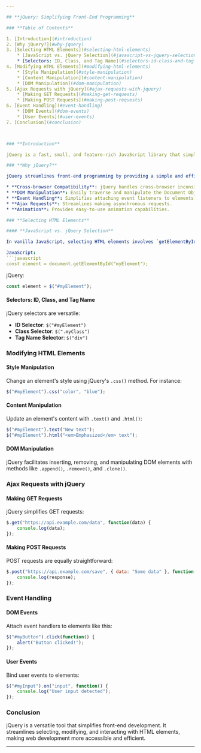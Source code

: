 ```yaml
---

## **jQuery: Simplifying Front-End Programming**

### **Table of Contents**

1. [Introduction](#introduction)
2. [Why jQuery?](#why-jquery)
3. [Selecting HTML Elements](#selecting-html-elements)
    * [JavaScript vs. jQuery Selection](#javascript-vs-jquery-selection)
    * [Selectors: ID, Class, and Tag Name](#selectors-id-class-and-tag-name)
4. [Modifying HTML Elements](#modifying-html-elements)
    * [Style Manipulation](#style-manipulation)
    * [Content Manipulation](#content-manipulation)
    * [DOM Manipulation](#dom-manipulation)
5. [Ajax Requests with jQuery](#ajax-requests-with-jquery)
    * [Making GET Requests](#making-get-requests)
    * [Making POST Requests](#making-post-requests)
6. [Event Handling](#event-handling)
    * [DOM Events](#dom-events)
    * [User Events](#user-events)
7. [Conclusion](#conclusion)



### **Introduction**

jQuery is a fast, small, and feature-rich JavaScript library that simplifies front-end web development. It simplifies HTML document traversal and manipulation, event handling, and more. This README will delve into the intricacies of jQuery, explaining its use cases, and how it makes front-end programming more accessible.

### **Why jQuery?**

jQuery streamlines front-end programming by providing a simple and efficient way to interact with HTML, CSS, and JavaScript. It's renowned for:

* **Cross-browser Compatibility**: jQuery handles cross-browser inconsistencies, making your code work seamlessly on various browsers.
* **DOM Manipulation**: Easily traverse and manipulate the Document Object Model (DOM).
* **Event Handling**: Simplifies attaching event listeners to elements.
* **Ajax Requests**: Streamlines making asynchronous requests.
* **Animation**: Provides easy-to-use animation capabilities.

### **Selecting HTML Elements**

#### **JavaScript vs. jQuery Selection**

In vanilla JavaScript, selecting HTML elements involves `getElementById`, `getElementsByClassName`, `getElementsByTagName`, and `querySelector` functions. jQuery simplifies this with selectors like `$()`. For example:

JavaScript:
```javascript
const element = document.getElementById("myElement");
```

jQuery:
```javascript
const element = $("#myElement");
```

#### **Selectors: ID, Class, and Tag Name**

jQuery selectors are versatile:

* **ID Selector**: `$("#myElement")`
* **Class Selector**: `$(".myClass")`
* **Tag Name Selector**: `$("div")`

### **Modifying HTML Elements**

#### **Style Manipulation**

Change an element's style using jQuery's `.css()` method. For instance:

```javascript
$("#myElement").css("color", "blue");
```

#### **Content Manipulation**

Update an element's content with `.text()` and `.html()`:

```javascript
$("#myElement").text("New text");
$("#myElement").html("<em>Emphasized</em> text");
```

#### **DOM Manipulation**

jQuery facilitates inserting, removing, and manipulating DOM elements with methods like `.append()`, `.remove()`, and `.clone()`.

### **Ajax Requests with jQuery**

#### **Making GET Requests**

jQuery simplifies GET requests:

```javascript
$.get("https://api.example.com/data", function(data) {
    console.log(data);
});
```

#### **Making POST Requests**

POST requests are equally straightforward:

```javascript
$.post("https://api.example.com/save", { data: "Some data" }, function(response) {
    console.log(response);
});
```

### **Event Handling**

#### **DOM Events**

Attach event handlers to elements like this:

```javascript
$("#myButton").click(function() {
    alert("Button clicked!");
});
```

#### **User Events**

Bind user events to elements:

```javascript
$("#myInput").on("input", function() {
    console.log("User input detected");
});
```


### **Conclusion**

jQuery is a versatile tool that simplifies front-end development. It streamlines selecting, modifying, and interacting with HTML elements, making web development more accessible and efficient.

---
```

